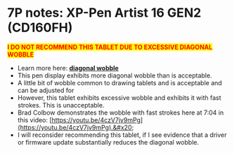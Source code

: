 # 7P notes: XP-Pen Artist 16 GEN2 (CD160FH)

<mark style="color:red;">**I DO NOT RECOMMEND THIS TABLET DUE TO EXCESSIVE DIAGONAL WOBBLE**</mark>&#x20;

* Learn more here: [**diagonal wobble**](../../../guides/core-features/diagonal-wobble/)&#x20;
* This pen display exhibits more diagonal wobble than is acceptable.
* A little bit of wobble common to drawing tablets and is acceptable and can be adjusted for
* However, this tablet exhibits excessive wobble and exhibits it with fast strokes. This is unacceptable.
* Brad Colbow demonstrates the wobble with fast strokes here at 7:04 in this video: [https://youtu.be/4czV7jv9mPg](https://youtu.be/4czV7jv9mPg).&#x20;
* I will reconsider recommending this tablet, if I see evidence that a driver or firmware update substantially reduces the diagonal wobble.

